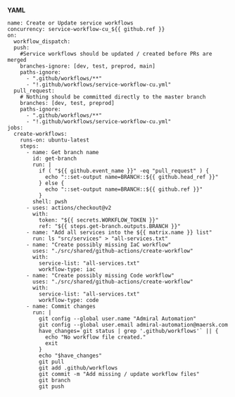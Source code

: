 **YAML**

    name: Create or Update service workflows
    concurrency: service-workflow-cu_${{ github.ref }}
    on:
      workflow_dispatch:
      push:
        #Service workflows should be updated / created before PRs are merged
        branches-ignore: [dev, test, preprod, main]
        paths-ignore:
          - ".github/workflows/**"
          - "!.github/workflows/service-workflow-cu.yml"
      pull_request:
        # Nothing should be committed directly to the master branch
        branches: [dev, test, preprod]
        paths-ignore:
          - ".github/workflows/**"
          - "!.github/workflows/service-workflow-cu.yml"
    jobs:
      create-workflows:
        runs-on: ubuntu-latest
        steps:
          - name: Get branch name
            id: get-branch
            run: |
              if ( "${{ github.event_name }}" -eq "pull_request" ) {
                echo "::set-output name=BRANCH::${{ github.head_ref }}"
              } else {
                echo "::set-output name=BRANCH::${{ github.ref }}"
              }
            shell: pwsh
          - uses: actions/checkout@v2
            with:
              token: "${{ secrets.WORKFLOW_TOKEN }}"
              ref: "${{ steps.get-branch.outputs.BRANCH }}"
          - name: "Add all services into the ${{ matrix.name }} list"
            run: ls "src/services" > "all-services.txt"
          - name: "Create possibly missing IaC workflow"
            uses: "./src/shared/github-actions/create-workflow"
            with:
              service-list: "all-services.txt"
              workflow-type: iac
          - name: "Create possibly missing Code workflow"
            uses: "./src/shared/github-actions/create-workflow"
            with:
              service-list: "all-services.txt"
              workflow-type: code
          - name: Commit changes
            run: |
              git config --global user.name "Admiral Automation"
              git config --global user.email admiral-automation@maersk.com
              have_changes=`git status | grep '.github/workflows'` || {
                echo "No workflow file created."
                exit
              }
              echo "$have_changes"
              git pull
              git add .github/workflows
              git commit -m "Add missing / update workflow files"
              git branch
              git push


